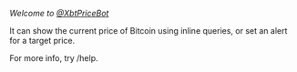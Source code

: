 *Welcome to [@XbtPriceBot](tg://user?id=1523536246)*

It can show the current price of Bitcoin using inline queries, or set an alert for a target price\.

For more info, try /help\.
